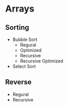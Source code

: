 # Arrays

## Sorting
- Bubble Sort
    - Regural
    - Optimized
    - Recursive
    - Recursive Optimized
- Select Sort

## Reverse
- Regural
- Recursive